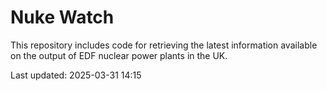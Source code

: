 # Nuke Watch

This repository includes code for retrieving the latest information available on the output of EDF nuclear power plants in the UK.

Last updated: 2025-03-31 14:15